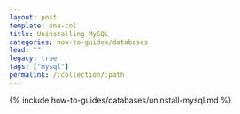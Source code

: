 ```yaml
---
layout: post
template: one-col
title: Uninstalling MySQL
categories: how-to-guides/databases
lead: ""
legacy: true
tags: ["mysql"]
permalink: /:collection/:path
---
```

{% include how-to-guides/databases/uninstall-mysql.md %}